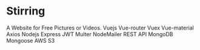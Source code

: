# Stirring
A Website for Free Pictures or Videos.
Vuejs
Vue-router
Vuex
Vue-material
Axios
Nodejs
Express
JWT
Multer
NodeMailer
REST API
MongoDB
Mongoose
AWS S3